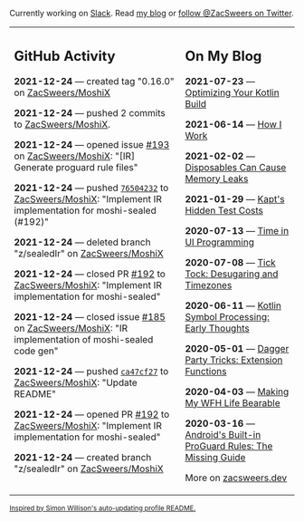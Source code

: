 Currently working on [Slack](https://slack.com/). Read [my blog](https://zacsweers.dev/) or [follow @ZacSweers on Twitter](https://twitter.com/ZacSweers).

<table><tr><td valign="top" width="60%">

## GitHub Activity
<!-- githubActivity starts -->
**2021-12-24** — created tag "0.16.0" on [ZacSweers/MoshiX](https://api.github.com/repos/ZacSweers/MoshiX)

**2021-12-24** — pushed 2 commits to [ZacSweers/MoshiX](https://api.github.com/repos/ZacSweers/MoshiX).

**2021-12-24** — opened issue [#193](https://api.github.com/repos/ZacSweers/MoshiX/issues/193) on [ZacSweers/MoshiX](https://api.github.com/repos/ZacSweers/MoshiX): "[IR] Generate proguard rule files"

**2021-12-24** — pushed [`76504232`](https://github.com/ZacSweers/MoshiX/commit/76504232eb2190c6b5ad5558b0a1775bdd9b148d) to [ZacSweers/MoshiX](https://api.github.com/repos/ZacSweers/MoshiX): "Implement IR implementation for moshi-sealed (#192)"

**2021-12-24** — deleted branch "z/sealedIr" on [ZacSweers/MoshiX](https://api.github.com/repos/ZacSweers/MoshiX)

**2021-12-24** — closed PR [#192](https://api.github.com/repos/ZacSweers/MoshiX/pulls/192) to [ZacSweers/MoshiX](https://api.github.com/repos/ZacSweers/MoshiX): "Implement IR implementation for moshi-sealed"

**2021-12-24** — closed issue [#185](https://api.github.com/repos/ZacSweers/MoshiX/issues/185) on [ZacSweers/MoshiX](https://api.github.com/repos/ZacSweers/MoshiX): "IR implementation of moshi-sealed code gen"

**2021-12-24** — pushed [`ca47cf27`](https://github.com/ZacSweers/MoshiX/commit/ca47cf27a04a9217144b812688b983c5a096a7f4) to [ZacSweers/MoshiX](https://api.github.com/repos/ZacSweers/MoshiX): "Update README"

**2021-12-24** — opened PR [#192](https://api.github.com/repos/ZacSweers/MoshiX/pulls/192) to [ZacSweers/MoshiX](https://api.github.com/repos/ZacSweers/MoshiX): "Implement IR implementation for moshi-sealed"

**2021-12-24** — created branch "z/sealedIr" on [ZacSweers/MoshiX](https://api.github.com/repos/ZacSweers/MoshiX)
<!-- githubActivity ends -->
</td><td valign="top" width="40%">

## On My Blog
<!-- blog starts -->
**2021-07-23** — [Optimizing Your Kotlin Build](https://www.zacsweers.dev/optimizing-your-kotlin-build/)

**2021-06-14** — [How I Work](https://www.zacsweers.dev/how-i-work/)

**2021-02-02** — [Disposables Can Cause Memory Leaks](https://www.zacsweers.dev/disposables-can-cause-memory-leaks/)

**2021-01-29** — [Kapt's Hidden Test Costs](https://www.zacsweers.dev/kapts-hidden-test-costs/)

**2020-07-13** — [Time in UI Programming](https://www.zacsweers.dev/time-in-ui/)

**2020-07-08** — [Tick Tock: Desugaring and Timezones](https://www.zacsweers.dev/ticktock-desugaring-timezones/)

**2020-06-11** — [Kotlin Symbol Processing: Early Thoughts](https://www.zacsweers.dev/kotlin-symbol-processor-early-thoughts/)

**2020-05-01** — [Dagger Party Tricks: Extension Functions](https://www.zacsweers.dev/dagger-party-tricks-extension-functions/)

**2020-04-03** — [Making My WFH Life Bearable](https://www.zacsweers.dev/making-wfh-life-bearable/)

**2020-03-16** — [Android's Built-in ProGuard Rules: The Missing Guide](https://www.zacsweers.dev/android-proguard-rules/)
<!-- blog ends -->
More on [zacsweers.dev](https://zacsweers.dev/)
</td></tr></table>

<sub><a href="https://simonwillison.net/2020/Jul/10/self-updating-profile-readme/">Inspired by Simon Willison's auto-updating profile README.</a></sub>